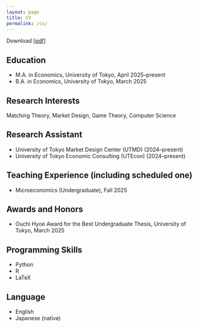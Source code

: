 ```yaml
---
layout: page
title: CV
permalink: /cv/
---
```


Download [[pdf](/assets/cv.pdf)]

## Education
- M.A. in Economics, University of Tokyo, April 2025–present  
- B.A. in Economics, University of Tokyo, March 2025  

## Research Interests
Matching Theory, Market Design, Game Theory, Computer Science  

## Research Assistant
- University of Tokyo Market Design Center (UTMD) (2024–present)  
- University of Tokyo Economic Consulting (UTEcon) (2024–present)  

## Teaching Experience (including scheduled one)
- Microeconomics (Undergraduate), Fall 2025  

## Awards and Honors
- Ouchi Hyoe Award for the Best Undergraduate Thesis, University of Tokyo, March 2025

## Programming Skills
- Python  
- R  
- LaTeX  

## Language
- English  
- Japanese (native)  
